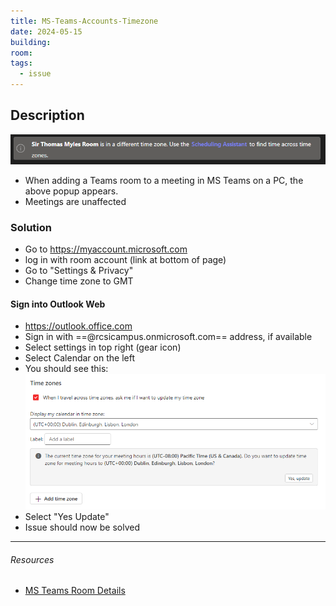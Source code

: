 ```yaml
---
title: MS-Teams-Accounts-Timezone
date: 2024-05-15
building: 
room: 
tags:
  - issue
---
```


## Description

![](../../04-Archive/Attachments/Pasted%20image%2020240515155047.png)

- When adding a Teams room to a meeting in MS Teams on a PC, the above popup appears.
- Meetings are unaffected

### Solution

- Go to https://myaccount.microsoft.com
- log in with room account (link at bottom of page)
- Go to "Settings & Privacy"
- Change time zone to GMT

#### Sign into Outlook Web
- https://outlook.office.com
- Sign in with ==@rcsicampus.onmicrosoft.com== address, if available
- Select settings in top right (gear icon)
- Select Calendar on the left
- You should see this:
![ |600](../../04-Archive/Attachments/Pasted%20image%2020240516102635.png)
- Select "Yes Update"
- Issue should now be solved

---

###### Resources
- [MS Teams Room Details](https://rcsicampus.sharepoint.com/:x:/r/sites/MediaSevicesStaff/Shared%20Documents/General/Contacts%20%26%20Login%20Information/MS%20TEAMS%20ROOMS%20Details.xlsx?d=waa8141d9e4b44377a7c0ffaf38e51e8e&csf=1&web=1&e=dXKYhe)
